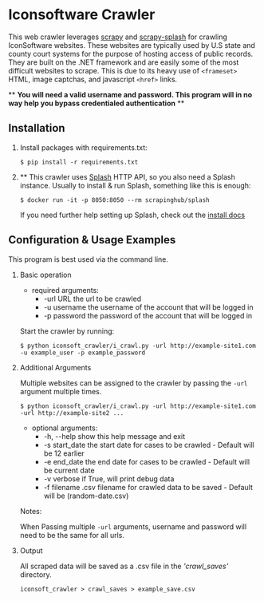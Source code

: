 # Iconsoftware Crawler
   This web crawler leverages [scrapy](https://github.com/scrapy/scrapy) and [scrapy-splash](https://github.com/scrapy-plugins/scrapy-splash) for crawling IconSoftware websites. These websites are typically used by U.S state and county court systems for the purpose of hosting access of public records. They are built on the .NET framework and are easily some of the most difficult websites to scrape. This is due to its heavy use of `<frameset>` HTML, image captchas, and javascript `<href>` links. 
  
  ** __You will need a valid username and password. This program will in no way help you bypass credentialed authentication__ **



## Installation
1. Install packages with requirements.txt:

       $ pip install -r requirements.txt

2. ** This crawler uses [Splash](https://github.com/scrapinghub/splash) HTTP API, so you also need a Splash instance. Usually to install & run Splash, something like this is enough:
 
       $ docker run -it -p 8050:8050 --rm scrapinghub/splash
       
    If you need further help setting up Splash, check out the [install docs](https://splash.readthedocs.io/en/latest/install.html)

## Configuration & Usage Examples

This program is best used via the command line. 

1) Basic operation
   
    * required arguments:
      * -url URL       the url to be crawled
      * -u username    the username of the account that will be logged in
      * -p password    the password of the account that will be logged in
      
    Start the crawler by running:
      
       $ python iconsoft_crawler/i_crawl.py -url http://example-site1.com -u example_user -p example_password
       
2) Additional Arguments

     Multiple websites can be assigned to the crawler by passing the `-url` argument multiple times.
     
       $ python iconsoft_crawler/i_crawl.py -url http://example-site1.com -url http://example-site2 ...
       
      
    * optional arguments:
      * -h, --help     show this help message and exit
      * -s start_date  the start date for cases to be crawled - Default will be 12 earlier
      * -e end_date    the end date for cases to be crawled - Default will be current date
      * -v verbose     if True, will print debug data
      * -f filename    .csv filename for crawled data to be saved - Default will be (random-date.csv)   
        
    Notes:

      When Passing multiple `-url` arguments, username and password will need to be the same for all urls.
      
 3) Output 
 
    All scraped data will be saved as a .csv file in the _'crawl_saves'_ directory.
    
        iconsoft_crawler > crawl_saves > example_save.csv
